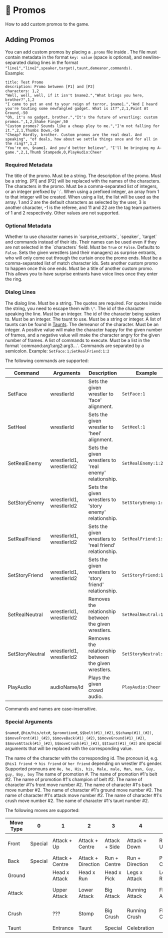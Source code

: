 # 🎤 Promos

<show-structure for="chapter" depth="2"/>

<link-summary>
How to add custom promos to the game.
</link-summary>

## Adding Promos

You can add custom promos by placing a `.promo` file inside <include from="snippets.md" element-id="apath"/>.
The file must contain metadata in
the format `key: value` (space is optional), and newline-separated dialog lines in the
format `"line1","line2",speaker,target(,taunt,demeanor,commands)`.  
Example:

```
title: Test Promo
description: Promo between [P1] and [P2]
characters: 1,2
"Well, well, well, if it isn't $name2.","What brings you here, brother?",1,2
"I came to put an end to your reign of terror, $name1.","And I heard you're touting some newfangled gadget. What is it?",2,1,Point At Ground,-50
"Oh, it's no gadget, brother.","It's the future of wrestling: custom promos.",1,2,Shake Finger,50
"Custom promos? Sounds like a cheap ploy to me.","I'm not falling for it.",2,1,Thumbs Down,-50
"Cheap? Hardly, brother. Custom promos are the real deal. And speaking", "of deals, how about we settle things once and for all in the ring?",1,2
"You're on, $name1. And you'd better believe", "I'll be bringing my A-game.",2,1,Thumb Stampede,0,PlayAudio:Cheer
```
### Required Metadata
<deflist type="narrow">
<def title="title">
The title of the promo. Must be a string.
</def>
<def title="description">
The description of the promo. Must be a string. [P1] and [P2] will be replaced with the names of the characters.
</def>
<def title="characters">
The characters in the promo. Must be a comma-separated list of integers, or an integer prefixed by `:`. When using a prefixed integer,
an array from 1 to that integer will be created. When using a list, the list will be used as the array.
1 and 2 are the default characters as selected by the user, 3 is another character, -1 is the referee, and 11 and 22 are
the tag team partners of 1 and 2 respectively. Other values are not supported.
</def>
</deflist>

### Optional Metadata
<deflist type="narrow">
<def title="use_names">
Whether to use character names in `surprise_entrants`, `speaker`, `target` and commands instead of their ids. Their names can be used even if they are not selected in the `characters` field.
Must be <code>True</code> or <code>False</code>. Defaults to <code>False</code>.
</def>
<def title="surprise_entrants">
Sets the given wrestlers (and their managers) as surprise entrants, who will only come out through the curtain once the promo ends. Must be a comma-separated list of match character ids.
</def>
<def title="next_promo">
Sets another custom promo to happen once this one ends. Must be a title of another custom promo. This allows you to have surprise entrants have voice lines once they enter the ring.
</def>
</deflist>

### Dialog Lines
<deflist type="narrow">
<def title="line1/line2">
The dialog line. Must be a string. The quotes are required. For quotes inside the string, you need to escape them with <code>\"</code>.
</def>
<def title="speaker">
The id of the character speaking the line. Must be an integer.
</def>
<def title="target">
The id of the character being spoken to. Must be an integer.
</def>
<def title="taunt">
The taunt to use. Must be a string or integer. A list of taunts can be found in <a href="Taunts.md">Taunts</a>.
</def>
<def title="demeanor">
The demeanor of the character. Must be an integer. A positive value will make the character happy for the given number of frames, and a
negative value will make the character angry for the given number of frames.
</def>
<def title="commands">
A list of commands to execute. Must be a list in the format `command:arg1:arg2:arg3...`. Commands are separated by a semicolon.
Example: <code>SetFace:1;SetRealFriend:1:2</code>
</def>
</deflist>

The following commands are supported:

| Command         | Arguments                | Description                                              | Example               |
|-----------------|--------------------------|----------------------------------------------------------|-----------------------|
| SetFace         | wrestlerId               | Sets the given wrestler to 'face' alignment.             | `SetFace:1`           |
| SetHeel         | wrestlerId               | Sets the given wrestler to 'heel' alignment.             | `SetHeel:1`           |
| SetRealEnemy    | wrestlerId1, wrestlerId2 | Sets the given wrestlers to 'real enemy' relationship.   | `SetRealEnemy:1:2`    |
| SetStoryEnemy   | wrestlerId1, wrestlerId2 | Sets the given wrestlers to 'story enemy' relationship.  | `SetStoryEnemy:1:2`   |
| SetRealFriend   | wrestlerId1, wrestlerId2 | Sets the given wrestlers to 'real friend' relationship.  | `SetRealFriend:1:2`   |
| SetStoryFriend  | wrestlerId1, wrestlerId2 | Sets the given wrestlers to 'story friend' relationship. | `SetStoryFriend:1:2`  |
| SetRealNeutral  | wrestlerId1, wrestlerId2 | Removes the relationship between the given wrestlers.    | `SetRealNeutral:1:2`  |
| SetStoryNeutral | wrestlerId1, wrestlerId2 | Removes the relationship between the given wrestlers.    | `SetStoryNeutral:1:2` |
| PlayAudio       | audioName/Id             | Plays the given crowd audio.                             | `PlayAudio:Cheer`     |

Commands and names are case-insensitive.

### Special Arguments
`$name#`, `@him/his/etc#`, `$promotion#`, `$$belt(#1)_(#2)`, `$$champ(#1)_(#2)`, `$$moveFront(#1)_(#2)`, `$$moveBack(#1)_(#2)`, `$$moveGround(#1)_(#2)`, `$$moveAttack(#1)_(#2)`, `$$moveCrush(#1)_(#2)`, `$$taunt(#1)_(#2)` are special arguments that will be replaced with the corresponding value.

<deflist type="medium">
<def title="$name#">
The name of the character with the corresponding id.
</def>
<def title="@him/his/etc#">
The pronoun  id, e.g. <code>@his1 friend</code> -> <code>his friend</code> or <code>her friend</code> depending on wrestler #'s gender.
Supported pronouns are <code>He, he, His, his, Male, male, Man, man, Guy, guy, Boy, boy</code>
</def>
<def title="$promotion#">
The name of promotion #.
</def>
<def title="$$belt(#1)_(#2)">
The name of promotion #1's belt #2.
</def>
<def title="$$champ(#1)_(#2)">
The name of promotion #1's champion of belt #2.
</def>
<def title="$$moveFront(#1)_(#2)">
The name of character #1's front move number #2.
</def>
<def title="$$moveBack(#1)_(#2)">
The name of character #1's back move number #2.
</def>
<def title="$$moveGround(#1)_(#2)">
The name of character #1's ground move number #2.
</def>
<def title="$$moveAttack(#1)_(#2)">
The name of character #1's attack move number #2.
</def>
<def title="$$moveCrush(#1)_(#2)">
The name of character #1's crush move number #2.
</def>
<def title="$$taunt(#1)_(#2)">
The name of character #1's taunt number #2.
</def>
</deflist>

The following moves are supported:

| Move Type | 0       | 1               | 2                  | 3             | 4               | 5             | 6                  | 7                  | 8           | 9         | 10            | 11          | 12          | 13       | 14      | 15     | 16  |
|-----------|---------|-----------------|--------------------|---------------|-----------------|---------------|--------------------|--------------------|-------------|-----------|---------------|-------------|-------------|----------|---------|--------|-----|
| Front     | Special | Attack + Up     | Attack + Centre    | Attack + Side | Attack + Down   | Run + Up      | Run + Centre       | Run + Side         | Run + Down  | Pick + Up | Pick + Centre | Pick + Side | Pick + Down | Momentum | Running | Flying | ??? |
| Back      | Special | Attack + Centre | Attack + Direction | Run + Centre  | Run + Direction | Pick + Centre | Pick + Direction   | Rear Running       | Rear Flying |           |               |             |             |          |         |        |     |
| Ground    |         | Head x Attack   | Head x Run         | Head x Pick   | Legs x Attack   | Legs x Run    | Legs x Pick        |                    |             |           |               |             |             |          |         |        |     |
| Attack    |         | Upper Attack    | Lower Attack       | Big Attack    | Running Attack  | Flying Attack | Middle Rope Attack | Springboard Attack | Tope Attack |           |               |             |             |          |         |        |     |
| Crush     |         | ???             | Stomp              | Big Crush     | Running Crush   | Flying Crush  | Middle Rope Crush  | Springboard Crush  | Tope Crush  |           |               |             |             |          |         |        |     |
| Taunt     |         | Entrance        | Taunt              | Special       | Celebration     |               |                    |                    |             |           |               |             |             |          |         |        |     |
